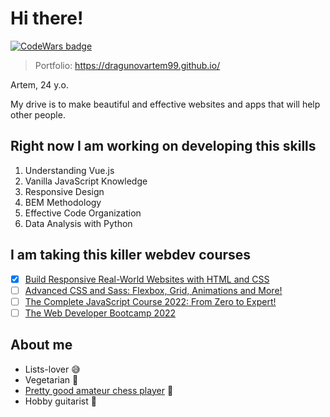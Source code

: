 # Hi there!

[![CodeWars badge](https://www.codewars.com/users/dragunovartem99/badges/large)](https://www.codewars.com/users/dragunovartem99)

> Portfolio: https://dragunovartem99.github.io/

Artem, 24 y.o.

My drive is to make beautiful and effective websites and apps that will help other people.

## Right now I am working on developing this skills
1. Understanding Vue.js
2. Vanilla JavaScript Knowledge
3. Responsive Design
4. BEM Methodology
5. Effective Code Organization
6. Data Analysis with Python

## I am taking this killer webdev courses
- [x] [Build Responsive Real-World Websites with HTML and CSS](https://www.udemy.com/course/design-and-develop-a-killer-website-with-html5-and-css3/)
- [ ] [Advanced CSS and Sass: Flexbox, Grid, Animations and More!](https://www.udemy.com/course/advanced-css-and-sass/)
- [ ] [The Complete JavaScript Course 2022: From Zero to Expert!](https://www.udemy.com/course/the-complete-javascript-course/)
- [ ] [The Web Developer Bootcamp 2022](https://www.udemy.com/course/the-web-developer-bootcamp/)

## About me
- Lists-lover 😅
- Vegetarian 🥬
- [Pretty good amateur chess player](https://lichess.org/@/dragunovartem99) 👑
- Hobby guitarist 🎸

<!--
**dragunovartem99/dragunovartem99** is a ✨ _special_ ✨ repository because its `README.md` (this file) appears on your GitHub profile.

Here are some ideas to get you started:

- 🔭 I’m currently working on ...
- 🌱 I’m currently learning ...
- 👯 I’m looking to collaborate on ...
- 🤔 I’m looking for help with ...
- 💬 Ask me about ...
- 📫 How to reach me: ...
- 😄 Pronouns: ...
- ⚡ Fun fact: ...
-->

